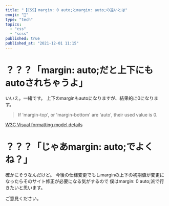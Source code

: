 ```yaml
---
title: "【CSS】margin: 0 auto;とmargin: auto;の違いとは"
emoji: "🤔"
type: "tech"
topics:
  - "css"
  - "scss"
published: true
published_at: "2021-12-01 11:15"
---
```


# ？？？「margin: auto;だと上下にもautoされちゃうよ」
いいえ。一緒です。
上下のmarginもautoになりますが、結果的に0になります。

> If 'margin-top', or 'margin-bottom' are 'auto', their used value is 0.

[W3C Visual formatting model details](https://www.w3.org/TR/CSS2/visudet.html#inline-replaced-height)

# ？？？「じゃあmargin: auto;でよくね？」
確かにそうなんだけど。
今後の仕様変更でもしmarginの上下の初期値が変更になったらそのサイト修正が必要になる気がするので
僕はmargin: 0 auto;派で行きたいと思います。

ご意見ください。
